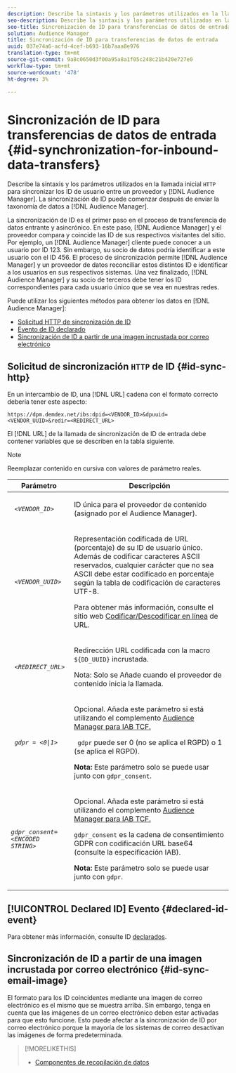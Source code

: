 ```yaml
---
description: Describe la sintaxis y los parámetros utilizados en la llamada HTTP inicial para sincronizar los ID de usuario entre un proveedor y un Audience Manager. La sincronización de ID puede comenzar después de enviar la taxonomía de datos al Audience Manager.
seo-description: Describe la sintaxis y los parámetros utilizados en la llamada HTTP inicial para sincronizar los ID de usuario entre un proveedor y un Audience Manager. La sincronización de ID puede comenzar después de enviar la taxonomía de datos al Audience Manager.
seo-title: Sincronización de ID para transferencias de datos de entrada
solution: Audience Manager
title: Sincronización de ID para transferencias de datos de entrada
uuid: 037e74a6-acfd-4cef-b693-16b7aaa8e976
translation-type: tm+mt
source-git-commit: 9a8c0650d3f00a95a8a1f05c248c21b420e727e0
workflow-type: tm+mt
source-wordcount: '478'
ht-degree: 3%

---
```



# Sincronización de ID para transferencias de datos de entrada {#id-synchronization-for-inbound-data-transfers}

Describe la sintaxis y los parámetros utilizados en la llamada inicial `HTTP` para sincronizar los ID de usuario entre un proveedor y [!DNL Audience Manager]. La sincronización de ID puede comenzar después de enviar la taxonomía de datos a [!DNL Audience Manager].

La sincronización de ID es el primer paso en el proceso de transferencia de datos entrante y asincrónico. En este paso, [!DNL Audience Manager] y el proveedor compara y coincide las ID de sus respectivos visitantes del sitio. Por ejemplo, un [!DNL Audience Manager] cliente puede conocer a un usuario por ID 123. Sin embargo, su socio de datos podría identificar a este usuario con el ID 456. El proceso de sincronización permite [!DNL Audience Manager] y un proveedor de datos reconciliar estos distintos ID e identificar a los usuarios en sus respectivos sistemas. Una vez finalizado, [!DNL Audience Manager] y su socio de terceros debe tener los ID correspondientes para cada usuario único que se vea en nuestras redes.

Puede utilizar los siguientes métodos para obtener los datos en [!DNL Audience Manager]:

* [Solicitud HTTP de sincronización de ID](../../../integration/sending-audience-data/batch-data-transfer-explained/id-sync-http.md#id-sync-http)
* [Evento de ID declarado](../../../integration/sending-audience-data/batch-data-transfer-explained/id-sync-http.md#declared-id-event)
* [Sincronización de ID a partir de una imagen incrustada por correo electrónico](../../../integration/sending-audience-data/batch-data-transfer-explained/id-sync-http.md#id-sync-email-image)

## Solicitud de sincronización `HTTP` de ID {#id-sync-http}

En un intercambio de ID, una [!DNL URL] cadena con el formato correcto debería tener este aspecto:

```
https://dpm.demdex.net/ibs:dpid=<VENDOR_ID>&dpuuid=<VENDOR_UUID>&redir=<REDIRECT_URL>
```

El [!DNL URL] de la llamada de sincronización de ID de entrada debe contener variables que se describen en la tabla siguiente.

>[!NOTE]
>
>Reemplazar contenido en cursiva con valores de parámetro reales.

<table id="table_EB9F4246E2A34ABB8ED06EA458EB186F"> 
 <thead> 
  <tr> 
   <th colname="col1" class="entry"> Parámetro </th> 
   <th colname="col2" class="entry"> Descripción </th> 
  </tr> 
 </thead>
 <tbody> 
  <tr> 
   <td colname="col1"> <code> <i>&lt;VENDOR_ID&gt;</i> </code> </td> 
   <td colname="col2"> <p>ID única para el proveedor de contenido (asignado por el <span class="keyword"> Audience Manager</span>). </p> </td> 
  </tr> 
  <tr> 
   <td colname="col1"> <code> <i>&lt;VENDOR_UUID&gt;</i> </code> </td> 
   <td colname="col2"> <p>Representación codificada de URL (porcentaje) de su ID de usuario único. Además de codificar caracteres ASCII reservados, cualquier carácter que no sea ASCII debe estar codificado en porcentaje según la tabla de codificación de caracteres UTF-8. </p> <p>Para obtener más información, consulte el sitio web <a href="https://www.url-encode-decode.com" format="http" scope="external"> Codificar/Descodificar en línea</a> de URL. </p> </td> 
  </tr> 
  <tr> 
   <td colname="col1"> <code> <i>&lt;REDIRECT_URL&gt;</i> </code> </td> 
   <td colname="col2"> <p>Redirección URL codificada con la macro <code> ${DD_UUID}</code> incrustada. </p> <p>Nota:  Solo se Añade cuando el proveedor de contenido inicia la llamada. </p> </td> 
  </tr> 
  <tr> 
   <td colname="col1"> <code> <i>gdpr = &lt;0|1&gt;</i> </code> </td> 
   <td colname="col2"> <p>Opcional. Añada este parámetro si está utilizando el complemento <a href="../../../overview/data-security-and-privacy/aam-iab-plugin.md">Audience Manager para IAB TCF.</a></p> <p><code> gdpr</code> puede ser 0 (no se aplica el RGPD) o 1 (se aplica el RGPD). </p> <p> <b>Nota:</b> Este parámetro solo se puede usar junto con <code>gdpr_consent</code>.</p></td> 
  </tr> 
  <tr> 
   <td colname="col1"> <code><i>gdpr_consent=&lt;ENCODED STRING&gt;</i> </code> </td> 
   <td colname="col2"> <p>Opcional. Añada este parámetro si está utilizando el complemento <a href="../../../overview/data-security-and-privacy/aam-iab-plugin.md">Audience Manager para IAB TCF.</a></p> <p><code>gdpr_consent</code> es la cadena de consentimiento GDPR con codificación URL base64 (consulte la especificación <a href="https://github.com/InteractiveAdvertisingBureau/GDPR-Transparency-and-Consent-Framework/blob/master/URL-based%20Consent%20Passing_%20Framework%20Guidance.md#specifications" format="http" scope="external"></a>IAB). </p> <p> <b>Nota:</b> Este parámetro solo se puede usar junto con <code>gdpr</code>.</p> </td> 
  </tr> 
 </tbody> 
</table>

## [!UICONTROL Declared ID] Evento {#declared-id-event}

Para obtener más información, consulte ID [declarados](../../../features/declared-ids.md).

## Sincronización de ID a partir de una imagen incrustada por correo electrónico {#id-sync-email-image}

El formato para los ID coincidentes mediante una imagen de correo electrónico es el mismo que se muestra arriba. Sin embargo, tenga en cuenta que las imágenes de un correo electrónico deben estar activadas para que esto funcione. Esto puede afectar a la sincronización de ID por correo electrónico porque la mayoría de los sistemas de correo desactivan las imágenes de forma predeterminada.

>[!MORELIKETHIS]
>
>* [Componentes de recopilación de datos](../../../reference/system-components/components-data-collection.md)

